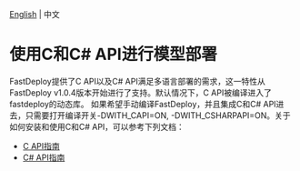 [English](README.md) | 中文


# 使用C和C# API进行模型部署

FastDeploy提供了C API以及C# API满足多语言部署的需求，这一特性从FastDeploy v1.0.4版本开始进行了支持。默认情况下，C API被编译进入了fastdeploy的动态库。
如果希望手动编译FastDeploy，并且集成C和C# API进去，只需要打开编译开关-DWITH_CAPI=ON, -DWITH_CSHARPAPI=ON。关于如何安装和使用C和C# API，可以参考下列文档：

- [C API指南](../../c_api/README_CN.md)
- [C# API指南](../../csharp/README_CN.md)
